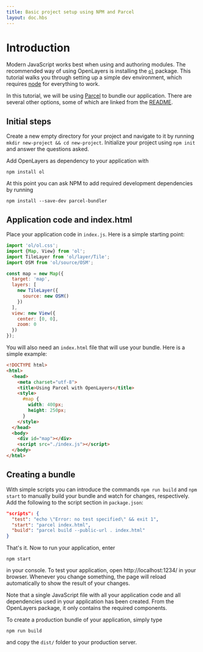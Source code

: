 ```yaml
---
title: Basic project setup using NPM and Parcel
layout: doc.hbs
---
```


# Introduction

Modern JavaScript works best when using and authoring modules. The recommended way of using OpenLayers is installing the [`ol`](https://npmjs.com/package/ol) package. This tutorial walks you through setting up a simple dev environment, which requires [node](https://nodejs.org) for everything to work.

In this tutorial, we will be using [Parcel](https://parceljs.org) to bundle our application. There are several other options, some of which are linked from the [README](https://npmjs.com/package/ol).

## Initial steps

Create a new empty directory for your project and navigate to it by running `mkdir new-project && cd new-project`. Initialize your project using `npm init` and answer the questions asked.

Add OpenLayers as dependency to your application with

    npm install ol

At this point you can ask NPM to add required development dependencies by running

    npm install --save-dev parcel-bundler

## Application code and index.html

Place your application code in `index.js`. Here is a simple starting point:

```js
import 'ol/ol.css';
import {Map, View} from 'ol';
import TileLayer from 'ol/layer/Tile';
import OSM from 'ol/source/OSM';

const map = new Map({
  target: 'map',
  layers: [
    new TileLayer({
      source: new OSM()
    })
  ],
  view: new View({
    center: [0, 0],
    zoom: 0
  })
});
```

You will also need an `index.html` file that will use your bundle. Here is a simple example:

```html
<!DOCTYPE html>
<html>
  <head>
    <meta charset="utf-8">
    <title>Using Parcel with OpenLayers</title>
    <style>
      #map {
        width: 400px;
        height: 250px;
      }
    </style>
  </head>
  <body>
    <div id="map"></div>
    <script src="./index.js"></script>
  </body>
</html>
```

## Creating a bundle

With simple scripts you can introduce the commands `npm run build` and `npm start` to manually build your bundle and watch for changes, respectively. Add the following to the script section in `package.json`:

```json
"scripts": {
  "test": "echo \"Error: no test specified\" && exit 1",
  "start": "parcel index.html",
  "build": "parcel build --public-url . index.html"
}
```
That's it. Now to run your application, enter

    npm start

in your console. To test your application, open http://localhost:1234/ in your browser. Whenever you change something, the page will reload automatically to show the result of your changes.

Note that a single JavaScript file with all your application code and all dependencies used in your application has been created. From the OpenLayers package, it only contains the required components.

To create a production bundle of your application, simply type

    npm run build

and copy the `dist/` folder to your production server.
